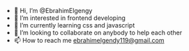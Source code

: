 - 👋 Hi, I’m @EbrahimElgengy
- 👀 I’m interested in frontend developing
- 🌱 I’m currently learning css and javascript
- 💞️ I’m looking to collaborate on anybody to help each other
- 📫 How to reach me ebrahimelgendy119@gmail.com

<!---
EbrahimElgengy/EbrahimElgengy is a ✨ special ✨ repository because its `README.md` (this file) appears on your GitHub profile.
You can click the Preview link to take a look at your changes.
--->
